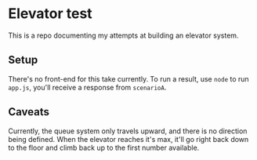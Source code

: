 # Elevator test

This is a repo documenting my attempts at building an elevator system.

## Setup

There's no front-end for this take currently. To run a result, use `node` to run `app.js`, you'll receive a response from `scenarioA`.

## Caveats

Currently, the queue system only travels upward, and there is no direction being defined. When the elevator reaches it's max, it'll go right back down to the floor and climb back up to the first number available.
